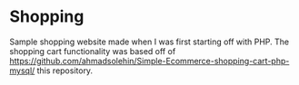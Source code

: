# Shopping

Sample shopping website made when I was first starting off with PHP. The shopping cart functionality was based off of https://github.com/ahmadsolehin/Simple-Ecommerce-shopping-cart-php-mysql/ this repository. 
